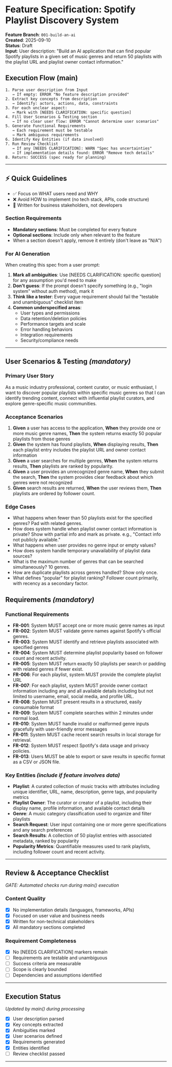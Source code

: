 # Feature Specification: Spotify Playlist Discovery System

**Feature Branch**: `001-build-an-ai`  
**Created**: 2025-09-10  
**Status**: Draft  
**Input**: User description: "Build an AI application that can find popular Spotify playlists in a given set of music genres and return 50 playlists with the playlist URL and playlist owner contact information."

## Execution Flow (main)
```
1. Parse user description from Input
   → If empty: ERROR "No feature description provided"
2. Extract key concepts from description
   → Identify: actors, actions, data, constraints
3. For each unclear aspect:
   → Mark with [NEEDS CLARIFICATION: specific question]
4. Fill User Scenarios & Testing section
   → If no clear user flow: ERROR "Cannot determine user scenarios"
5. Generate Functional Requirements
   → Each requirement must be testable
   → Mark ambiguous requirements
6. Identify Key Entities (if data involved)
7. Run Review Checklist
   → If any [NEEDS CLARIFICATION]: WARN "Spec has uncertainties"
   → If implementation details found: ERROR "Remove tech details"
8. Return: SUCCESS (spec ready for planning)
```

---

## ⚡ Quick Guidelines
- ✅ Focus on WHAT users need and WHY
- ❌ Avoid HOW to implement (no tech stack, APIs, code structure)
- 👥 Written for business stakeholders, not developers

### Section Requirements
- **Mandatory sections**: Must be completed for every feature
- **Optional sections**: Include only when relevant to the feature
- When a section doesn't apply, remove it entirely (don't leave as "N/A")

### For AI Generation
When creating this spec from a user prompt:
1. **Mark all ambiguities**: Use [NEEDS CLARIFICATION: specific question] for any assumption you'd need to make
2. **Don't guess**: If the prompt doesn't specify something (e.g., "login system" without auth method), mark it
3. **Think like a tester**: Every vague requirement should fail the "testable and unambiguous" checklist item
4. **Common underspecified areas**:
   - User types and permissions
   - Data retention/deletion policies  
   - Performance targets and scale
   - Error handling behaviors
   - Integration requirements
   - Security/compliance needs

---

## User Scenarios & Testing *(mandatory)*

### Primary User Story
As a music industry professional, content curator, or music enthusiast, I want to discover popular playlists within specific music genres so that I can identify trending content, connect with influential playlist curators, and explore genre-specific music communities.

### Acceptance Scenarios
1. **Given** a user has access to the application, **When** they provide one or more music genre names, **Then** the system returns exactly 50 popular playlists from those genres
2. **Given** the system has found playlists, **When** displaying results, **Then** each playlist entry includes the playlist URL and owner contact information
3. **Given** a user searches for multiple genres, **When** the system returns results, **Then** playlists are ranked by popularity.
4. **Given** a user provides an unrecognized genre name, **When** they submit the search, **Then** the system provides clear feedback about which genres were not recognized
5. **Given** search results are returned, **When** the user reviews them, **Then** playlists are ordered by follower count.

### Edge Cases
- What happens when fewer than 50 playlists exist for the specified genres? Pad with related genres.
- How does system handle when playlist owner contact information is private? Show with partial info and mark as private. e.g., "Contact info not publicly available."
- What happens when user provides no genre input or empty values?
- How does system handle temporary unavailability of playlist data sources?
- What is the maximum number of genres that can be searched simultaneously? 10 genres.
- How are duplicate playlists across genres handled? Show only once.
- What defines "popular" for playlist ranking? Follower count primarily, with recency as a secondary factor.

## Requirements *(mandatory)*

### Functional Requirements
- **FR-001**: System MUST accept one or more music genre names as input
- **FR-002**: System MUST validate genre names against Spotify's official genres.
- **FR-003**: System MUST identify and retrieve playlists associated with specified genres
- **FR-004**: System MUST determine playlist popularity based on follower count and recent activity.
- **FR-005**: System MUST return exactly 50 playlists per search or padding with related genres if fewer exist.
- **FR-006**: For each playlist, system MUST provide the complete playlist URL
- **FR-007**: For each playlist, system MUST provide owner contact information including any and all available details including but not limited to username, email, social media, and profile URL.
- **FR-008**: System MUST present results in a structured, easily consumable format
- **FR-009**: System MUST complete searches within 2 minutes under normal load.
- **FR-010**: System MUST handle invalid or malformed genre inputs gracefully with user-friendly error messages
- **FR-011**: System MUST cache recent search results in local storage for retrieval.
- **FR-012**: System MUST respect Spotify's data usage and privacy policies.
- **FR-013**: Users MUST be able to export or save results in specific format as a CSV or JSON file.

### Key Entities *(include if feature involves data)*
- **Playlist**: A curated collection of music tracks with attributes including unique identifier, URL, name, description, genre tags, and popularity metrics
- **Playlist Owner**: The curator or creator of a playlist, including their display name, profile information, and available contact details
- **Genre**: A music category classification used to organize and filter playlists
- **Search Request**: User input containing one or more genre specifications and any search preferences
- **Search Results**: A collection of 50 playlist entries with associated metadata, ranked by popularity
- **Popularity Metrics**: Quantifiable measures used to rank playlists, including follower count and recent activity.

---

## Review & Acceptance Checklist
*GATE: Automated checks run during main() execution*

### Content Quality
- [x] No implementation details (languages, frameworks, APIs)
- [x] Focused on user value and business needs
- [x] Written for non-technical stakeholders
- [x] All mandatory sections completed

### Requirement Completeness
- [x] No [NEEDS CLARIFICATION] markers remain
- [ ] Requirements are testable and unambiguous  
- [ ] Success criteria are measurable
- [ ] Scope is clearly bounded
- [ ] Dependencies and assumptions identified

---

## Execution Status
*Updated by main() during processing*

- [x] User description parsed
- [x] Key concepts extracted
- [x] Ambiguities marked
- [x] User scenarios defined
- [x] Requirements generated
- [x] Entities identified
- [ ] Review checklist passed

---